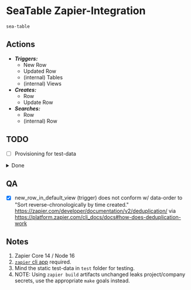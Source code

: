 # SeaTable Zapier-Integration

`sea-table`

## Actions

* ***Triggers:***
    * New Row
    * Updated Row
    * (internal) Tables
    * (internal) Views
* ***Creates:***
    * Row
    * Update Row
* ***Searches:***
    * Row
    * (internal) Row

## TODO

* [ ] Provisioning for test-data

<details>
  <summary>Done</summary>

## Done

* [DEV-1: Version 2.0.0 Release Done-Log](doc/dev-1-v2.0.0-release.md)

</details>

## QA

* [x] new_row_in_default_view (trigger) does not conform w/ data-order to "Sort reverse-chronologically by time
  created." <https://zapier.com/developer/documentation/v2/deduplication/>
  via <https://platform.zapier.com/cli_docs/docs#how-does-deduplication-work>

## Notes

1. Zapier Core 14 / Node 16
2. [`zapier` cli app][ZAPIER-CLI] required.
3. Mind the static test-data in `test` folder for testing.
4. NOTE: Using `zapier build` artifacts unchanged leaks project/company
   secrets, use the appropriate `make` goals instead.

[ZAPIER-CLI]: https://platform.zapier.com/cli_tutorials/getting-started#installing-the-cli
